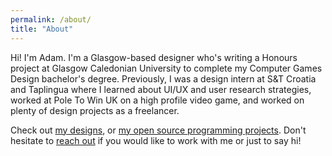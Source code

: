 ```yaml
---
permalink: /about/
title: "About"
---
```

Hi! I'm Adam. I'm a Glasgow-based designer who's writing a Honours project at Glasgow Caledonian University to complete my Computer Games Design bachelor's degree. Previously, I was a design intern at S&T Croatia and Taplingua where I learned about UI/UX and user research strategies, worked at Pole To Win UK on a high profile video game, and worked on plenty of design projects as a freelancer.

Check out [my designs](https://www.behance.net/adamalbsoul), or [my open source programming projects](https://github.com/oreoadidas). Don't hesitate to [reach out](mailto:albsouladam@gmail.com) if you would like to work with me or just to say hi!
